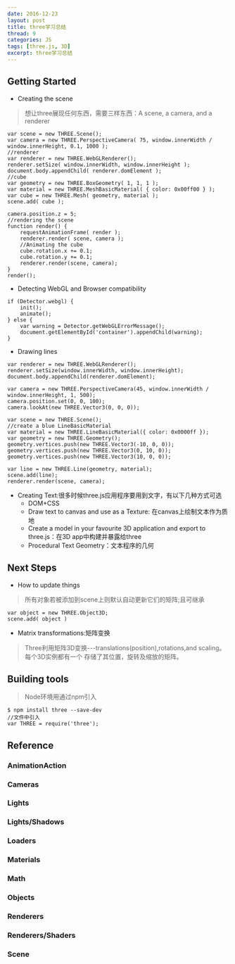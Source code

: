 ```yaml
---
date: 2016-12-23
layout: post
title: three学习总结
thread: 9
categories: JS
tags: [three.js, 3D]
excerpt: three学习总结
---
```

## Getting Started
- Creating the scene
> 想让three展现任何东西，需要三样东西：A scene, a camera, and a renderer
```
var scene = new THREE.Scene();
var camera = new THREE.PerspectiveCamera( 75, window.innerWidth / window.innerHeight, 0.1, 1000 );
//renderer
var renderer = new THREE.WebGLRenderer();
renderer.setSize( window.innerWidth, window.innerHeight );
document.body.appendChild( renderer.domElement );
//cube
var geometry = new THREE.BoxGeometry( 1, 1, 1 );
var material = new THREE.MeshBasicMaterial( { color: 0x00ff00 } );
var cube = new THREE.Mesh( geometry, material );
scene.add( cube );

camera.position.z = 5;
//rendering the scene
function render() {
	requestAnimationFrame( render );
	renderer.render( scene, camera );
	//Animating the cube
    cube.rotation.x += 0.1;
    cube.rotation.y += 0.1;
    renderer.render(scene, camera);
}
render();
```
- Detecting WebGL and Browser compatibility
```
if (Detector.webgl) {
    init();
    animate();
} else {
    var warning = Detector.getWebGLErrorMessage();
    document.getElementById('container').appendChild(warning);
}
```
- Drawing lines
```
var renderer = new THREE.WebGLRenderer();
renderer.setSize(window.innerWidth, window.innerHeight);
document.body.appendChild(renderer.domElement);

var camera = new THREE.PerspectiveCamera(45, window.innerWidth / window.innerHeight, 1, 500);
camera.position.set(0, 0, 100);
camera.lookAt(new THREE.Vector3(0, 0, 0));

var scene = new THREE.Scene();
//create a blue LineBasicMaterial
var material = new THREE.LineBasicMaterial({ color: 0x0000ff });
var geometry = new THREE.Geometry();
geometry.vertices.push(new THREE.Vector3(-10, 0, 0));
geometry.vertices.push(new THREE.Vector3(0, 10, 0));
geometry.vertices.push(new THREE.Vector3(10, 0, 0));

var line = new THREE.Line(geometry, material);
scene.add(line);
renderer.render(scene, camera);
```
- Creating Text:很多时候three.js应用程序要用到文字，有以下几种方式可选
    + DOM+CSS
    + Draw text to canvas and use as a Texture: 在canvas上绘制文本作为质地
    + Create a model in your favourite 3D application and export to three.js：在3D app中构建并暴露给three
    + Procedural Text Geometry：文本程序的几何
## Next Steps
- How to update things
> 所有对象若被添加到scene上则默认自动更新它们的矩阵;且可继承
```
var object = new THREE.Object3D;
scene.add( object )
```
- Matrix transformations:矩阵变换
> Three利用矩阵3D变换---translations(position),rotations,and scaling。每个3D实例都有一个
存储了其位置，旋转及缩放的矩阵。
## Building tools
> Node环境用通过npm引入
```
$ npm install three --save-dev
//文件中引入
var THREE = require('three');
```
## Reference
### AnimationAction
### Cameras
### Lights
### Lights/Shadows
### Loaders
### Materials
### Math
### Objects
### Renderers
### Renderers/Shaders
### Scene
